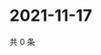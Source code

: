 # 2021-11-17

共 0 条

<!-- BEGIN WEIBO -->
<!-- 最后更新时间 Wed Nov 17 2021 08:48:21 GMT+0800 (China Standard Time) -->

<!-- END WEIBO -->
